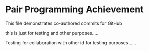 # Pair Programming Achievement

This file demonstrates co-authored commits for GitHub

this is just for testing and other purposes.....

Testing for collaboration with other id for testing purposes......
